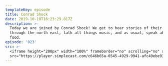 ```yaml
---
templateKey: episode
title: Conrad Shock
date: 2019-10-18T16:23:29.817Z
description: >-
  Today we are joined by Conrad Shock! We get to hear stories of their tour
  through the north east, talk all things music, and as usual, speak about
  food. 
episode: '023'
src: >-
  <iframe height="200px" width="100%" frameborder="no" scrolling="no" seamless
  src="https://player.simplecast.com/c646b65a-0545-4929-9941-afc49ebe9383?dark=false"></iframe>
---
```


